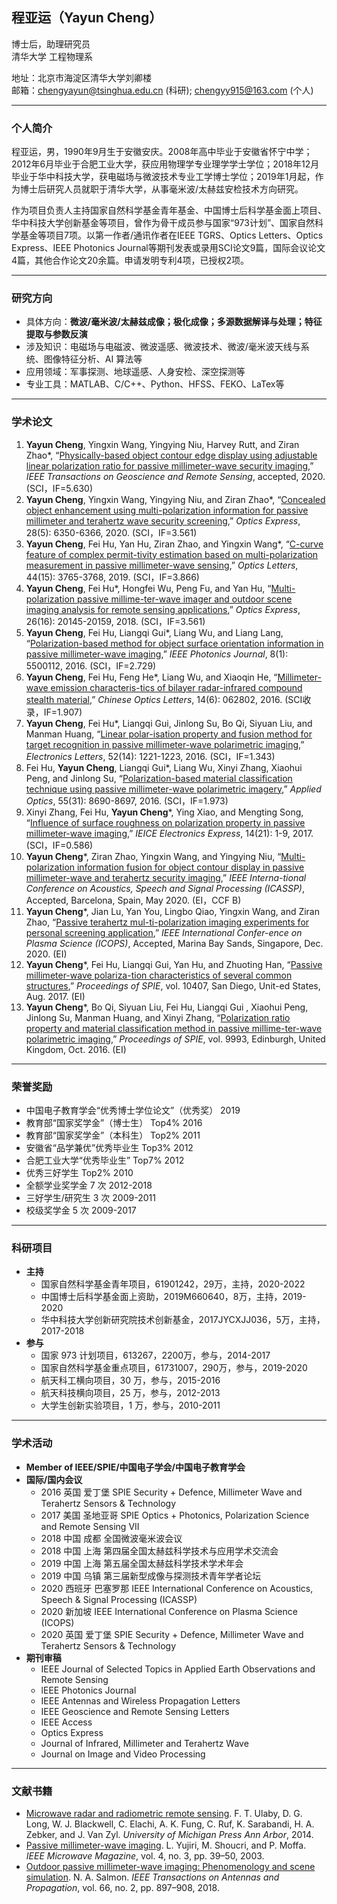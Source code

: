 ## 程亚运（Yayun Cheng）
博士后，助理研究员  
清华大学 工程物理系  

地址：北京市海淀区清华大学刘卿楼  
邮箱：chengyayun@tsinghua.edu.cn (科研); chengyy915@163.com (个人)  

<!--![Yayun Cheng](/PhotoYayunCheng.jpg)
&emsp;&emsp;&nbsp;&nbsp;&nbsp;&thinsp;-->

---
### 个人简介
程亚运，男，1990年9月生于安徽安庆。2008年高中毕业于安徽省怀宁中学；2012年6月毕业于合肥工业大学，获应用物理学专业理学学士学位；2018年12月毕业于华中科技大学，获电磁场与微波技术专业工学博士学位；2019年1月起，作为博士后研究人员就职于清华大学，从事毫米波/太赫兹安检技术方向研究。

作为项目负责人主持国家自然科学基金青年基金、中国博士后科学基金面上项目、华中科技大学创新基金等项目，曾作为骨干成员参与国家“973计划”、国家自然科学基金等项目7项。以第一作者/通讯作者在IEEE TGRS、Optics Letters、Optics Express、IEEE Photonics Journal等期刊发表或录用SCI论文9篇，国际会议论文4篇，其他合作论文20余篇。申请发明专利4项，已授权2项。

---
### 研究方向
- 具体方向：**微波/毫米波/太赫兹成像；极化成像；多源数据解译与处理；特征提取与参数反演**  
- 涉及知识：电磁场与电磁波、微波遥感、微波技术、微波/毫米波天线与系统、图像特征分析、AI 算法等  
- 应用领域：军事探测、地球遥感、人身安检、深空探测等   
- 专业工具：MATLAB、C/C++、Python、HFSS、FEKO、LaTex等  

<!--### 工作经历
2019.01 – 2021.01 清华大学 博士后 合作导师：赵自然研究员-->

<!-- ### 教育背景
2014.09 – 2018.12  华中科技大学 博士 电磁场与微波技术  
2012.09 – 2014.08  华中科技大学 硕士 电磁场与微波技术  
2008.09 – 2012.06  合肥工业大学 本科 应用物理学 -->

---
### 学术论文
1.	**Yayun Cheng**, Yingxin Wang, Yingying Niu, Harvey Rutt, and Ziran Zhao*, “[Physically-based object contour edge display using adjustable linear polarization ratio for passive millimeter-wave security imaging](),” *IEEE Transactions on Geoscience and Remote Sensing*, accepted, 2020. (SCI，IF=5.630)
2.	**Yayun Cheng**, Yingxin Wang, Yingying Niu, and Ziran Zhao*, “[Concealed object enhancement using multi-polarization information for passive millimeter and terahertz wave security screening](),” *Optics Express*, 28(5): 6350-6366, 2020. (SCI，IF=3.561)
3.	**Yayun Cheng**, Fei Hu, Yan Hu, Ziran Zhao, and Yingxin Wang*, “[C-curve feature of complex permit-tivity estimation based on multi-polarization measurement in passive millimeter-wave sensing](),” *Optics Letters*, 44(15): 3765-3768, 2019. (SCI，IF=3.866)
4.	**Yayun Cheng**, Fei Hu*, Hongfei Wu, Peng Fu, and Yan Hu, “[Multi-polarization passive millime-ter-wave imager and outdoor scene imaging analysis for remote sensing applications](),” *Optics Express*, 26(16): 20145-20159, 2018. (SCI，IF=3.561)
5.	**Yayun Cheng**, Fei Hu, Liangqi Gui*, Liang Wu, and Liang Lang, “[Polarization-based method for object surface orientation information in passive millimeter-wave imaging](),” *IEEE Photonics Journal*, 8(1): 5500112, 2016. (SCI，IF=2.729)
6.	**Yayun Cheng**, Fei Hu, Feng He*, Liang Wu, and Xiaoqin He, “[Millimeter-wave emission characteris-tics of bilayer radar-infrared compound stealth material](),” *Chinese Optics Letters*, 14(6): 062802, 2016. (SCI收录，IF=1.907)
7.	**Yayun Cheng**, Fei Hu*, Liangqi Gui, Jinlong Su, Bo Qi, Siyuan Liu, and Manman Huang, “[Linear polar-isation property and fusion method for target recognition in passive millimeter-wave polarimetric imaging](),” *Electronics Letters*, 52(14): 1221-1223, 2016. (SCI，IF=1.343)
8.	Fei Hu, **Yayun Cheng**, Liangqi Gui*, Liang Wu, Xinyi Zhang, Xiaohui Peng, and Jinlong Su, “[Polarization-based material classification technique using passive millimeter-wave polarimetric imagery](),” *Applied Optics*, 55(31): 8690-8697, 2016. (SCI，IF=1.973)
9.	Xinyi Zhang, Fei Hu, **Yayun Cheng***, Ying Xiao, and Mengting Song, “[Influence of surface roughness on polarization property in passive millimeter-wave imaging](),” *IEICE Electronics Express*, 14(21): 1-9, 2017. (SCI，IF=0.586)
10.	**Yayun Cheng***, Ziran Zhao, Yingxin Wang, and Yingying Niu, “[Multi-polarization information fusion for object contour display in passive millimeter-wave and terahertz security imaging](),” *IEEE Interna-tional Conference on Acoustics, Speech and Signal Processing (ICASSP)*, Accepted, Barcelona, Spain, May 2020. (EI，CCF B)
11.	**Yayun Cheng***, Jian Lu, Yan You, Lingbo Qiao, Yingxin Wang, and Ziran Zhao, “[Passive terahertz mul-ti-polarization imaging experiments for personal screening application](),” *IEEE International Confer-ence on Plasma Science (ICOPS)*, Accepted, Marina Bay Sands, Singapore, Dec. 2020. (EI)
12.	**Yayun Cheng***, Fei Hu, Liangqi Gui, Yan Hu, and Zhuoting Han, “[Passive millimeter-wave polariza-tion characteristics of several common structures](),” *Proceedings of SPIE*, vol. 10407, San Diego, Unit-ed States, Aug. 2017. (EI)
13.	**Yayun Cheng***, Bo Qi, Siyuan Liu, Fei Hu, Liangqi Gui , Xiaohui Peng, Jinlong Su, Manman Huang, and Xinyi Zhang, “[Polarization ratio property and material classification method in passive millime-ter-wave polarimetric imaging](),” *Proceedings of SPIE*, vol. 9993, Edinburgh, United Kingdom, Oct. 2016. (EI)

---
### 荣誉奖励
- 中国电子教育学会“优秀博士学位论文”（优秀奖） 2019
- 教育部“国家奖学金”（博士生） Top4% 2016
- 教育部“国家奖学金”（本科生） Top2% 2011
- 安徽省“品学兼优”优秀毕业生   Top3% 2012
- 合肥工业大学“优秀毕业生”     Top7% 2012
- 优秀三好学生 Top2% 2010
- 全额学业奖学金 7 次 2012-2018
- 三好学生/研究生 3 次 2009-2011
- 校级奖学金 5 次 2009-2017

---
### 科研项目
- **主持**
  - 国家自然科学基金青年项目，61901242，29万，主持，2020-2022
  - 中国博士后科学基金面上资助，2019M660640，8万，主持，2019-2020
  - 华中科技大学创新研究院技术创新基金，2017JYCXJJ036，5万，主持，2017-2018
- **参与**
  - 国家 973 计划项目，613267，2200万，参与，2014-2017
  - 国家自然科学基金重点项目，61731007，290万，参与，2019-2020
  - 航天科工横向项目，30 万，参与，2015-2016
  - 航天科技横向项目，25 万，参与，2012-2013
  - 大学生创新实验项目，1 万，参与，2010-2011

---
### 学术活动
- **Member of IEEE/SPIE/中国电子学会/中国电子教育学会** 
- **国际/国内会议**
  - 2016 英国 爱丁堡 SPIE Security + Defence, Millimeter Wave and Terahertz Sensors & Technology
  - 2017 美国 圣地亚哥 SPIE Optics + Photonics, Polarization Science and Remote Sensing VII
  - 2018 中国 成都 全国微波毫米波会议
  - 2018 中国 上海 第四届全国太赫兹科学技术与应用学术交流会
  - 2019 中国 上海 第五届全国太赫兹科学技术学术年会
  - 2019 中国 乌镇 第三届新型成像与探测技术青年学者论坛
  - 2020 西班牙 巴塞罗那 IEEE International Conference on Acoustics, Speech & Signal Processing (ICASSP)
  - 2020 新加坡 IEEE International Conference on Plasma Science (ICOPS)
  - 2020 英国 爱丁堡 SPIE Security + Defence, Millimeter Wave and Terahertz Sensors & Technology
- **期刊审稿**
  - IEEE Journal of Selected Topics in Applied Earth Observations and Remote Sensing
  - lEEE Photonics Journal
  - IEEE Antennas and Wireless Propagation Letters
  - IEEE Geoscience and Remote Sensing Letters
  - IEEE Access
  - Optics Express
  - Journal of Infrared, Millimeter and Terahertz Wave
  - Journal on Image and Video Processing

---
### 文献书籍
- [Microwave radar and radiometric remote sensing](). F. T. Ulaby, D. G. Long, W. J. Blackwell, C. Elachi, A. K. Fung, C. Ruf, K. Sarabandi, H. A. Zebker, and J. Van Zyl. *University of Michigan Press Ann Arbor*, 2014.
- [Passive millimeter-wave imaging](). L. Yujiri, M. Shoucri, and P. Moffa. *IEEE Microwave Magazine*, vol. 4, no. 3, pp. 39–50, 2003.
- [Outdoor passive millimeter-wave imaging: Phenomenology and scene simulation](). N. A. Salmon. *IEEE Transactions on Antennas and Propagation*, vol. 66, no. 2, pp. 897–908, 2018.
